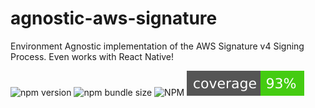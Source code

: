 # agnostic-aws-signature

Environment Agnostic implementation of the AWS Signature v4 Signing Process. Even works with React Native!

![npm version](https://img.shields.io/npm/v/agnostic-aws-signature)
![npm bundle size](https://img.shields.io/bundlephobia/min/agnostic-aws-signature)
![NPM](https://img.shields.io/npm/l/agnostic-aws-signature)
![jest coverage](shields/coverage.svg)

